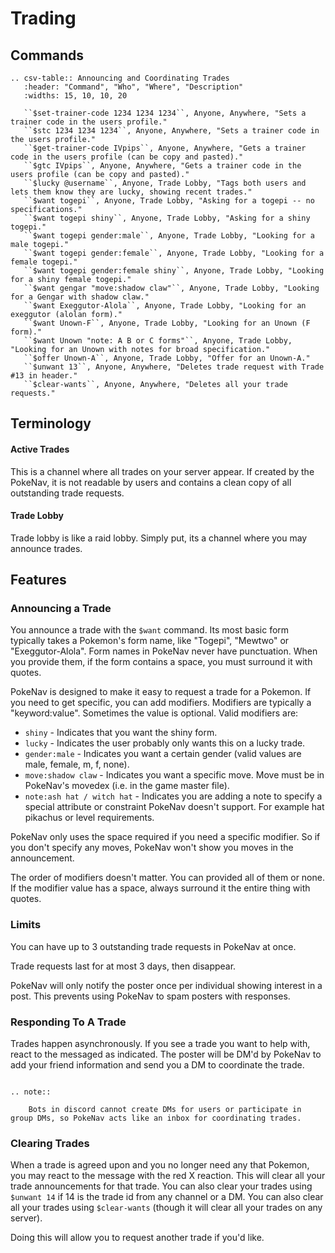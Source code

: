# Trading

## Commands

```eval_rst
.. csv-table:: Announcing and Coordinating Trades
   :header: "Command", "Who", "Where", "Description"
   :widths: 15, 10, 10, 20

   ``$set-trainer-code 1234 1234 1234``, Anyone, Anywhere, "Sets a trainer code in the users profile."
   ``$stc 1234 1234 1234``, Anyone, Anywhere, "Sets a trainer code in the users profile."
   ``$get-trainer-code IVpips``, Anyone, Anywhere, "Gets a trainer code in the users profile (can be copy and pasted)."
   ``$gtc IVpips``, Anyone, Anywhere, "Gets a trainer code in the users profile (can be copy and pasted)."
   ``$lucky @username``, Anyone, Trade Lobby, "Tags both users and lets them know they are lucky, showing recent trades."
   ``$want togepi``, Anyone, Trade Lobby, "Asking for a togepi -- no specifications."
   ``$want togepi shiny``, Anyone, Trade Lobby, "Asking for a shiny togepi."
   ``$want togepi gender:male``, Anyone, Trade Lobby, "Looking for a male togepi."
   ``$want togepi gender:female``, Anyone, Trade Lobby, "Looking for a female togepi."
   ``$want togepi gender:female shiny``, Anyone, Trade Lobby, "Looking for a shiny female togepi."
   ``$want gengar "move:shadow claw"``, Anyone, Trade Lobby, "Looking for a Gengar with shadow claw."
   ``$want Exeggutor-Alola``, Anyone, Trade Lobby, "Looking for an exeggutor (alolan form)."
   ``$want Unown-F``, Anyone, Trade Lobby, "Looking for an Unown (F form)."
   ``$want Unown "note: A B or C forms"``, Anyone, Trade Lobby, "Looking for an Unown with notes for broad specification."
   ``$offer Unown-A``, Anyone, Trade Lobby, "Offer for an Unown-A."
   ``$unwant 13``, Anyone, Anywhere, "Deletes trade request with Trade #13 in header."
   ``$clear-wants``, Anyone, Anywhere, "Deletes all your trade requests."
```

## Terminology

#### Active Trades

This is a channel where all trades on your server appear. If created by the PokeNav, it is not readable by users and contains a clean copy of all outstanding trade requests.

#### Trade Lobby

Trade lobby is like a raid lobby. Simply put, its a channel where you may announce trades. 

## Features

### Announcing a Trade

You announce a trade with the `$want` command. Its most basic form typically takes a Pokemon's form name, like "Togepi", "Mewtwo" or "Exeggutor-Alola". Form names in PokeNav never have punctuation. When you provide them, if the form contains a space, you must surround it with quotes.

PokeNav is designed to make it easy to request a trade for a Pokemon. If you need to get specific, you can add modifiers. Modifiers are typically a "keyword:value". Sometimes the value is optional. Valid modifiers are:

* `shiny` - Indicates that you want the shiny form.
* `lucky` - Indicates the user probably only wants this on a lucky trade.
* `gender:male` - Indicates you want a certain gender (valid values are male, female, m, f, none).
* `move:shadow claw` - Indicates you want a specific move. Move must be in PokeNav's movedex (i.e. in the game master file).
* `note:ash hat / witch hat` - Indicates you are adding a note to specify a special attribute or constraint PokeNav doesn't support. For example hat pikachus or level requirements.

PokeNav only uses the space required if you need a specific modifier. So if you don't specify any moves, PokeNav won't show you moves in the announcement.

The order of modifiers doesn't matter. You can provided all of them or none. If the modifier value has a space, always surround it the entire thing with quotes.

### Limits

You can have up to 3 outstanding trade requests in PokeNav at once.

Trade requests last for at most 3 days, then disappear.

PokeNav will only notify the poster once per individual showing interest in a post. This prevents using PokeNav to spam posters with responses.

### Responding To A Trade

Trades happen asynchronously. If you see a trade you want to help with, react to the messaged as indicated. The poster will be DM'd by PokeNav to add your friend information and send you a DM to coordinate the trade. 

```eval_rst

.. note::
    
    Bots in discord cannot create DMs for users or participate in group DMs, so PokeNav acts like an inbox for coordinating trades.
```

### Clearing Trades 

When a trade is agreed upon and you no longer need any that Pokemon, you may react to the message with the red X reaction. This will clear all your trade announcements for that trade. You can also clear your trades using `$unwant 14` if 14 is the trade id from any channel or a DM. You can also clear all your trades using `$clear-wants` (though it will clear all your trades on any server). 

Doing this will allow you to request another trade if you'd like.
